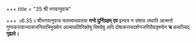 +++
title = "35 श्री भगवानुवाच"

+++
॥6.35॥ श्रीभगवानुवाच चलस्वभावतया **मनो दुर्निग्रहम् एव** इत्यत्र न
संशयः तथापि आत्मनो गुणाकरत्वाभ्यासजनिताभिमुख्येन आत्मव्यतिरिक्तेषु
विषयेषु अपि दोषाकरत्वदर्शनजनितैवतृष्ण्येन **च** कथञ्चिद् **गृह्यते।**
